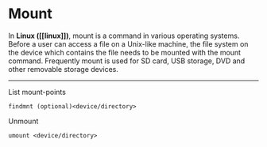 # Mount
In **Linux ([[linux]])**, mount is a command in various operating systems. Before a user can access a file on a Unix-like machine, the file system on the device which contains the file needs to be mounted with the mount command. Frequently mount is used for SD card, USB storage, DVD and other removable storage devices. 

---
List mount-points
```
findmnt (optional)<device/directory>
```

Unmount
```
umount <device/directory>
```

